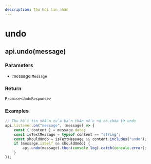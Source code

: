 ```yaml
---
description: Thu hồi tin nhắn
---
```


# undo

## api.undo(message)

### Parameters

* message `Message`

### Return

`Promise<UndoResponse>`

### Examples

```javascript
// Thu hồi tin nhắn của bản thân nếu nó có chứa từ undo
api.listener.on("message", (message) => {
    const { content } = message.data;
    const isTextMessage = typeof content == "string";
    const shouldUndo = isTextMessage && content.includes("undo");
    if (message.isSelf && shouldUndo) {
        api.undo(message).then(console.log).catch(console.error);
    }
});
```
